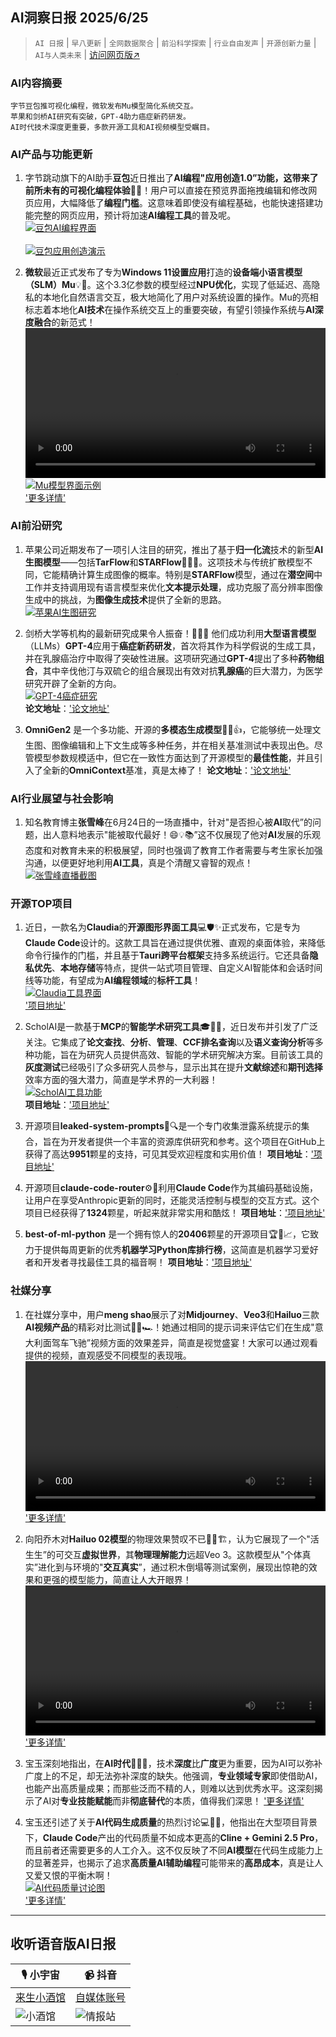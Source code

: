 ## AI洞察日报 2025/6/25

>  `AI 日报` | `早八更新` | `全网数据聚合` | `前沿科学探索` | `行业自由发声` | `开源创新力量` | `AI与人类未来` | [访问网页版↗️](https://ai.hubtoday.app/)



### **AI内容摘要**

```
字节豆包推可视化编程，微软发布Mu模型简化系统交互。
苹果和剑桥AI研究有突破，GPT-4助力癌症新药研发。
AI时代技术深度更重要，多款开源工具和AI视频模型受瞩目。
```



### **AI产品与功能更新**

1.  字节跳动旗下的AI助手**豆包**近日推出了**AI编程"应用创造1.0”**功能，这带来了前所未有的**可视化编程体验**🤩✨！用户可以直接在预览界面拖拽编辑和修改网页应用，大幅降低了**编程门槛**。这意味着即使没有编程基础，也能快速搭建功能完整的网页应用，预计将加速**AI编程工具**的普及呢。
    <br/> [![豆包AI编程界面](https://cdn.jsdmirror.com/gh/justlovemaki/imagehub@main/assets/2025/07/news_01jzjde7v2fc0azepz2mj8bjx1.jpg)](https://cdn.jsdmirror.com/gh/justlovemaki/imagehub@main/assets/2025/07/news_01jzjde7v2fc0azepz2mj8bjx1.jpg) <br/>
    <br/> [![豆包应用创造演示](https://cdn.jsdmirror.com/gh/justlovemaki/imagehub@main/assets/2025/07/news_01jzjdexrafv48wn1a7kg0javy.png)](https://cdn.jsdmirror.com/gh/justlovemaki/imagehub@main/assets/2025/07/news_01jzjdexrafv48wn1a7kg0javy.png) <br/>

2.  **微软**最近正式发布了专为**Windows 11设置应用**打造的**设备端小语言模型（SLM）Mu**💡🚀。这个3.3亿参数的模型经过**NPU优化**，实现了低延迟、高隐私的本地化自然语言交互，极大地简化了用户对系统设置的操作。Mu的亮相标志着本地化**AI技术**在操作系统交互上的重要突破，有望引领操作系统与**AI深度融合**的新范式！
    <video src="https://cdn.jsdmirror.com/gh/justlovemaki/imagehub@main/assets/2025/07/news_01jzjdf1q8eeys28zh4kne13hh.mp4" controls="controls" width="100%"></video>
    <br/> [![Mu模型界面示例](https://cdn.jsdmirror.com/gh/justlovemaki/imagehub@main/assets/2025/07/news_01jzjdevsfedmazx8f9665ghpz.png)](https://cdn.jsdmirror.com/gh/justlovemaki/imagehub@main/assets/2025/07/news_01jzjdevsfedmazx8f9665ghpz.png) <br/>
    ['更多详情'](https://blogs.windows.com/windowsexperience/2025/06/23/introducing-mu-language-model-and-how-it-enabled-the-agent-in-windows-settings/)

### **AI前沿研究**

1.  苹果公司近期发布了一项引人注目的研究，推出了基于**归一化流**技术的新型**AI生图模型**——包括**TarFlow**和**STARFlow**🍎🔬✨。这项技术与传统扩散模型不同，它能精确计算生成图像的概率。特别是**STARFlow**模型，通过在**潜空间**中工作并支持调用现有语言模型来优化**文本提示处理**，成功克服了高分辨率图像生成中的挑战，为**图像生成技术**提供了全新的思路。
    <br/> [![苹果AI生图研究](https://cdn.jsdmirror.com/gh/justlovemaki/imagehub@main/assets/2025/07/news_01jzjdemynf2rvgft36t2y0v6h.png)](https://cdn.jsdmirror.com/gh/justlovemaki/imagehub@main/assets/2025/07/news_01jzjdemynf2rvgft36t2y0v6h.png) <br/>

2.  剑桥大学等机构的最新研究成果令人振奋！💊🧬🌟 他们成功利用**大型语言模型**（LLMs）**GPT-4**应用于**癌症新药研发**，首次将其作为科学假说的生成工具，并在乳腺癌治疗中取得了突破性进展。这项研究通过**GPT-4**提出了多种**药物组合**，其中辛伐他汀与双硫仑的组合展现出有效对抗**乳腺癌**的巨大潜力，为医学研究开辟了全新的方向。
    <br/> [![GPT-4癌症研究](https://cdn.jsdmirror.com/gh/justlovemaki/imagehub@main/assets/2025/07/news_01jzjded3ve5x98b8deyb30vvt.png)](https://cdn.jsdmirror.com/gh/justlovemaki/imagehub@main/assets/2025/07/news_01jzjded3ve5x98b8deyb30vvt.png) <br/>
    **论文地址**：['论文地址'](https://royalsocietypublishing.org/doi/10.1098/rsif.2024.0674)

3.  **OmniGen2** 是一个多功能、开源的**多模态生成模型**🎨🤖👍，它能够统一处理文生图、图像编辑和上下文生成等多种任务，并在相关基准测试中表现出色。尽管模型参数规模适中，但它在一致性方面达到了开源模型的**最佳性能**，并且引入了全新的**OmniContext**基准，真是太棒了！
    **论文地址**：['论文地址'](https://arxiv.org/abs/2506.18871)

### **AI行业展望与社会影响**

1.  知名教育博主**张雪峰**在6月24日的一场直播中，针对"是否担心被**AI**取代”的问题，出人意料地表示"能被取代最好！😄💡📚”这不仅展现了他对**AI**发展的乐观态度和对教育未来的积极展望，同时也强调了教育工作者需要与考生家长加强沟通，以便更好地利用**AI工具**，真是个清醒又睿智的观点！
    <br/> [![张雪峰直播截图](https://cdn.jsdmirror.com/gh/justlovemaki/imagehub@main/assets/2025/07/news_01jzjde6amevea89kx0rb0npv5.jpg)](https://cdn.jsdmirror.com/gh/justlovemaki/imagehub@main/assets/2025/07/news_01jzjde6amevea89kx0rb0npv5.jpg) <br/>

### **开源TOP项目**

1.  近日，一款名为**Claudia**的**开源图形界面工具**💻🛡️✨正式发布，它是专为**Claude Code**设计的。这款工具旨在通过提供优雅、直观的桌面体验，来降低命令行操作的门槛，并且基于**Tauri跨平台框架**支持多系统运行。它还具备**隐私优先**、**本地存储**等特点，提供一站式项目管理、自定义AI智能体和会话时间线等功能，有望成为**AI编程领域**的**标杆工具**！
    <br/> [![Claudia工具界面](https://cdn.jsdmirror.com/gh/justlovemaki/imagehub@main/assets/2025/07/news_01jzjdf098fbga71q2zj6m5smc.png)](https://cdn.jsdmirror.com/gh/justlovemaki/imagehub@main/assets/2025/07/news_01jzjdf098fbga71q2zj6m5smc.png) <br/>
    ['项目地址'](https://github.com/getAsterisk/claudia)

2.  ScholAI是一款基于**MCP**的**智能学术研究工具**🎓🔬🚀，近日发布并引发了广泛关注。它集成了**论文查找**、**分析**、**管理**、**CCF排名查询**以及**语义查询分析**等多种功能，旨在为研究人员提供高效、智能的学术研究解决方案。目前该工具的**灰度测试**已经吸引了众多研究人员参与，显示出其在提升**文献综述**和**期刊选择**效率方面的强大潜力，简直是学术界的一大利器！
    <br/> [![ScholAI工具功能](https://cdn.jsdmirror.com/gh/justlovemaki/imagehub@main/assets/2025/07/news_01jzjdes3qedt8we4qf5z7h8xs.jpg)](https://cdn.jsdmirror.com/gh/justlovemaki/imagehub@main/assets/2025/07/news_01jzjdes3qedt8we4qf5z7h8xs.jpg) <br/>
    **项目地址**：['项目地址'](https://github.com/oDaiSuno/ScholAI)

3.  开源项目**leaked-system-prompts**🌟🔍是一个专门收集泄露系统提示的集合，旨在为开发者提供一个丰富的资源库供研究和参考。这个项目在GitHub上获得了高达**9951**颗星的支持，可见其受欢迎程度和实用价值！
    **项目地址**：['项目地址'](https://github.com/jujumilk3/leaked-system-prompts)

4.  开源项目**claude-code-router**⚙️🔗利用**Claude Code**作为其编码基础设施，让用户在享受Anthropic更新的同时，还能灵活控制与模型的交互方式。这个项目已经获得了**1324**颗星，听起来就非常实用和酷炫！
    **项目地址**：['项目地址'](https://github.com/musistudio/claude-code-router)

5.  **best-of-ml-python** 是一个拥有惊人的**20406**颗星的开源项目🏆🐍📈，它致力于提供每周更新的优秀**机器学习Python库排行榜**，这简直是机器学习爱好者和开发者寻找最佳工具的福音啊！
    **项目地址**：['项目地址'](https://github.com/ml-tooling/best-of-ml-python)

### **社媒分享**

1.  在社媒分享中，用户**meng shao**展示了对**Midjourney**、**Veo3**和**Hailuo**三款**AI视频产品**的精彩对比测试🎥🍝🏎️！她通过相同的提示词来评估它们在生成"意大利面驾车飞驰”视频方面的效果差异，简直是视觉盛宴！大家可以通过观看提供的视频，直观感受不同模型的表现哦。
    <video src="https://cdn.jsdmirror.com/gh/justlovemaki/imagehub@main/assets/2025/07/news_01jzjdfc39fjft63kqfaak730z.mp4" controls="controls" width="100%"></video>
    ['更多详情'](https://x.com/shao__meng/status/1937499181180158154)

2.  向阳乔木对**Hailuo 02模型**的物理效果赞叹不已🤯🌌🏗️，认为它展现了一个"活生生”的可交互**虚拟世界**，其**物理理解能力**远超Veo 3。这款模型从"个体真实”进化到与环境的"**交互真实**”，通过积木倒塌等测试案例，展现出惊艳的效果和更强的模型能力，简直让人大开眼界！
    <video src="https://cdn.jsdmirror.com/gh/justlovemaki/imagehub@main/assets/2025/07/news_01jzjdf5d6e0svsk94n87zh1w1.mp4" controls="controls" width="100%"></video>
    ['更多详情'](https://x.com/vista8/status/1937376239788130652)

3.  宝玉深刻地指出，在**AI时代**🤔🧠💡，技术**深度**比**广度**更为重要，因为AI可以弥补广度上的不足，却无法弥补深度的缺失。他强调，**专业领域专家**即使借助AI，也能产出高质量成果；而那些泛而不精的人，则难以达到优秀水平。这深刻揭示了AI对**专业技能赋能**而非**彻底替代**的本质，值得我们深思！
    ['更多详情'](https://x.com/dotey/status/1937352533485171025)

4.  宝玉还引述了关于**AI代码生成质量**的热烈讨论💻💸🧐，他指出在大型项目背景下，**Claude Code**产出的代码质量不如成本更高的**Cline + Gemini 2.5 Pro**，而且前者还需要更多的人工介入。这不仅反映了不同**AI模型**在代码生成能力上的显著差异，也揭示了追求**高质量AI辅助编程**可能带来的**高昂成本**，真是让人又爱又恨的平衡木啊！
    <br/> [![AI代码质量讨论图](https://cdn.jsdmirror.com/gh/justlovemaki/imagehub@main/assets/2025/07/news_01jzjde4zbed9tt0pkkcfbjdzq.jpg)](https://cdn.jsdmirror.com/gh/justlovemaki/imagehub@main/assets/2025/07/news_01jzjde4zbed9tt0pkkcfbjdzq.jpg) <br/>
    ['更多详情'](https://x.com/dotey/status/1937221441658732730)

---

## **收听语音版AI日报**

| 🎙️ **小宇宙** | 📹 **抖音** |
| --- | --- |
| [来生小酒馆](https://www.xiaoyuzhoufm.com/podcast/683c62b7c1ca9cf575a5030e)  |   [自媒体账号](https://www.douyin.com/user/MS4wLjABAAAAwpwqPQlu38sO38VyWgw9ZjDEnN4bMR5j8x111UxpseHR9DpB6-CveI5KRXOWuFwG)| 
| ![小酒馆](https://cdn.jsdmirror.com/gh/justlovemaki/imagehub@main/logo/f959f7984e9163fc50d3941d79a7f262.md.png) | ![情报站](https://cdn.jsdmirror.com/gh/justlovemaki/imagehub@main/logo/7fc30805eeb831e1e2baa3a240683ca3.md.png) |

    

